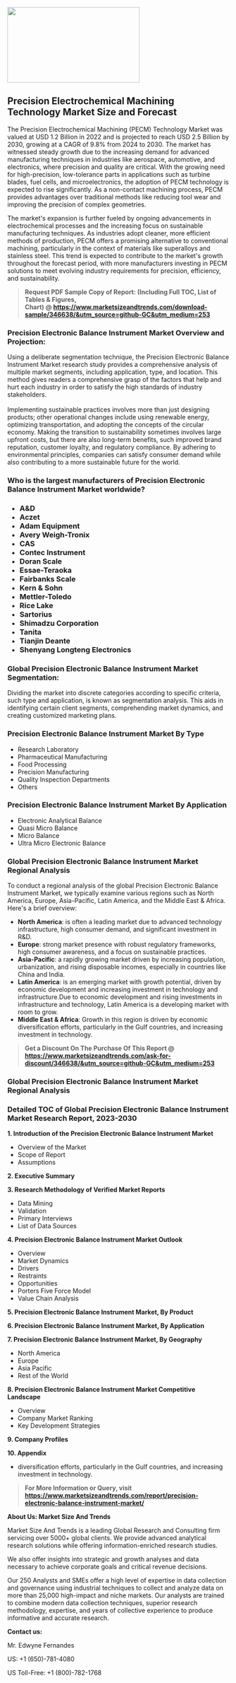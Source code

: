<p><img class="alignnone size-medium wp-image-20088" src="https://ffe5etoiles.com/wp-content/uploads/2024/12/MST1-300x171.png" alt="" width="300" height="171" /></p><h2>Precision Electrochemical Machining Technology Market Size and Forecast</h2><p>The Precision Electrochemical Machining (PECM) Technology Market was valued at USD 1.2 Billion in 2022 and is projected to reach USD 2.5 Billion by 2030, growing at a CAGR of 9.8% from 2024 to 2030. The market has witnessed steady growth due to the increasing demand for advanced manufacturing techniques in industries like aerospace, automotive, and electronics, where precision and quality are critical. With the growing need for high-precision, low-tolerance parts in applications such as turbine blades, fuel cells, and microelectronics, the adoption of PECM technology is expected to rise significantly. As a non-contact machining process, PECM provides advantages over traditional methods like reducing tool wear and improving the precision of complex geometries.</p><p>The market's expansion is further fueled by ongoing advancements in electrochemical processes and the increasing focus on sustainable manufacturing techniques. As industries adopt cleaner, more efficient methods of production, PECM offers a promising alternative to conventional machining, particularly in the context of materials like superalloys and stainless steel. This trend is expected to contribute to the market's growth throughout the forecast period, with more manufacturers investing in PECM solutions to meet evolving industry requirements for precision, efficiency, and sustainability.</p></p><blockquote id="" class=""><strong>Request PDF Sample Copy of Report: (Including Full TOC, List of Tables &amp; Figures, Chart)&nbsp;@&nbsp;<strong><a href="https://www.marketsizeandtrends.com/download-sample/346638/&utm_source=github-GC&utm_medium=253" target="_blank">https://www.marketsizeandtrends.com/download-sample/346638/&utm_source=github-GC&utm_medium=253</a></strong></strong></blockquote><h3 id="" class="">Precision Electronic Balance Instrument Market&nbsp;Overview and Projection:</h3><p id="" class="">Using a deliberate segmentation technique, the Precision Electronic Balance Instrument Market research study provides a comprehensive analysis of multiple market segments, including application, type, and location. This method gives readers a comprehensive grasp of the factors that help and hurt each industry in order to satisfy the high standards of industry stakeholders. <br /> <br />Implementing sustainable practices involves more than just designing products; other operational changes include using renewable energy, optimizing transportation, and adopting the concepts of the circular economy. Making the transition to sustainability sometimes involves large upfront costs, but there are also long-term benefits, such improved brand reputation, customer loyalty, and regulatory compliance. By adhering to environmental principles, companies can satisfy consumer demand while also contributing to a more sustainable future for the world.</p><h3 id="" class="">Who is the largest manufacturers of&nbsp;Precision Electronic Balance Instrument Market worldwide?</h3><h3 class=""><p><ul><li>A&D </li><li> Aczet </li><li> Adam Equipment </li><li> Avery Weigh-Tronix </li><li> CAS </li><li> Contec Instrument </li><li> Doran Scale </li><li> Essae-Teraoka </li><li> Fairbanks Scale </li><li> Kern & Sohn </li><li> Mettler-Toledo </li><li> Rice Lake </li><li> Sartorius </li><li> Shimadzu Corporation </li><li> Tanita </li><li> Tianjin Deante </li><li> Shenyang Longteng Electronics</li></ul></p></h3><h3 id="" class="">Global&nbsp;Precision Electronic Balance Instrument Market Segmentation:</h3><p id="" class="">Dividing the market into discrete categories according to specific criteria, such type and application, is known as segmentation analysis. This aids in identifying certain client segments, comprehending market dynamics, and creating customized marketing plans.</p><h3 id="" class="">Precision Electronic Balance Instrument Market&nbsp;By Type</h3><p><p><ul><li>Research Laboratory</li><li> Pharmaceutical Manufacturing</li><li> Food Processing</li><li> Precision Manufacturing</li><li> Quality Inspection Departments</li><li> Others</p></li></ul></p></p><h3 id="" class="">Precision Electronic Balance Instrument Market&nbsp;By Application</h3><p class=""><p><ul><li>Electronic Analytical Balance</li><li> Quasi Micro Balance</li><li> Micro Balance</li><li> Ultra Micro Electronic Balance</li></ul></p></p><h3 id="" class="">Global Precision Electronic Balance Instrument Market Regional Analysis</h3><p id="" class="">To conduct a regional analysis of the global Precision Electronic Balance Instrument Market, we typically examine various regions such as North America, Europe, Asia-Pacific, Latin America, and the Middle East &amp; Africa. Here's a brief overview:</p><ul><li><strong>North America</strong>: is often a leading market due to advanced technology infrastructure, high consumer demand, and significant investment in R&amp;D.</li><li><strong>Europe</strong>: strong market presence with robust regulatory frameworks, high consumer awareness, and a focus on sustainable practices.</li><li><strong>Asia-Pacific</strong>: a rapidly growing market driven by increasing population, urbanization, and rising disposable incomes, especially in countries like China and India.</li><li><strong>Latin America</strong>: is an emerging market with growth potential, driven by economic development and increasing investment in technology and infrastructure.Due to economic development and rising investments in infrastructure and technology, Latin America is a developing market with room to grow.</li><li><strong>Middle East &amp; Africa</strong>: Growth in this region is driven by economic diversification efforts, particularly in the Gulf countries, and increasing investment in technology.</li></ul><blockquote id="" class=""><strong>Get a Discount On The Purchase Of This Report @ <strong><a href="https://www.marketsizeandtrends.com/ask-for-discount/346638/&utm_source=github-GC&utm_medium=253" target="_blank">https://www.marketsizeandtrends.com/ask-for-discount/346638/&utm_source=github-GC&utm_medium=253</a></strong></strong></blockquote><h3 id="" class="">Global Precision Electronic Balance Instrument Market Regional Analysis</h3><h3 id="" class="">Detailed TOC of Global Precision Electronic Balance Instrument Market Research Report, 2023-2030</h3><p id="" class=""><strong>1. Introduction of the Precision Electronic Balance Instrument Market</strong></p><ul><li>Overview of the Market</li><li>Scope of Report</li><li>Assumptions</li></ul><p id="" class=""><strong>2. Executive Summary</strong></p><p id="" class=""><strong>3. Research Methodology of Verified Market Reports</strong></p><ul><li>Data Mining</li><li>Validation</li><li>Primary Interviews</li><li>List of Data Sources</li></ul><p id="" class=""><strong>4. Precision Electronic Balance Instrument Market Outlook</strong></p><ul><li>Overview</li><li>Market Dynamics</li><li>Drivers</li><li>Restraints</li><li>Opportunities</li><li>Porters Five Force Model</li><li>Value Chain Analysis</li></ul><p id="" class=""><strong>5. Precision Electronic Balance Instrument Market, By Product</strong></p><p id="" class=""><strong>6. Precision Electronic Balance Instrument Market, By Application</strong></p><p id="" class=""><strong>7. Precision Electronic Balance Instrument Market, By Geography</strong></p><ul><li>North America</li><li>Europe</li><li>Asia Pacific</li><li>Rest of the World</li></ul><p id="" class=""><strong>8. Precision Electronic Balance Instrument Market Competitive Landscape</strong></p><ul><li>Overview</li><li>Company Market Ranking</li><li>Key Development Strategies</li></ul><p id="" class=""><strong>9. Company Profiles</strong></p><p id="" class=""><strong>10. Appendix</strong></p><ul><li>diversification efforts, particularly in the Gulf countries, and increasing investment in technology.</li></ul><blockquote id="" class=""><strong>For More Information or Query, visit <strong><strong><a href="https://www.marketsizeandtrends.com/report/precision-electronic-balance-instrument-market/" target="_blank">https://www.marketsizeandtrends.com/report/precision-electronic-balance-instrument-market/</a></strong></strong></strong></blockquote><p id="" class=""><strong>About Us: Market Size And Trends</strong></p><p id="" class="">Market Size And Trends is a leading Global Research and Consulting firm servicing over 5000+ global clients. We provide advanced analytical research solutions while offering information-enriched research studies.</p><p id="" class="">We also offer insights into strategic and growth analyses and data necessary to achieve corporate goals and critical revenue decisions.</p><p id="" class="">Our 250 Analysts and SMEs offer a high level of expertise in data collection and governance using industrial techniques to collect and analyze data on more than 25,000 high-impact and niche markets. Our analysts are trained to combine modern data collection techniques, superior research methodology, expertise, and years of collective experience to produce informative and accurate research.</p><p id="" class=""><strong>Contact us:</strong></p><p id="" class="">Mr. Edwyne Fernandes</p><p id="" class="">US: +1 (650)-781-4080</p><p id="" class="">US Toll-Free: +1 (800)-782-1768</p>
